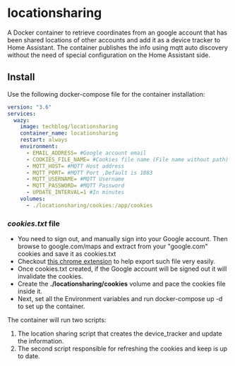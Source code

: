 # locationsharing
A Docker container to retrieve coordinates from an google account that has been shared locations of other accounts and add it as a device tracker to Home Assistant. The container publishes the info using mqtt auto discovery without the need of special configuration on the Home Assistant side.

## Install
Use the following docker-compose file for the container installation:

```yaml
version: "3.6"
services:
  wazy:
    image: techblog/locationsharing
    container_name: locationsharing
    restart: always
    environment:
      - EMAIL_ADDRESS= #Google account email
      - COOKIES_FILE_NAME= #Cookies file name (File name without path)
      - MQTT_HOST= #MQTT Host address
      - MQTT_PORT= #MQTT Port ,Default is 1883
      - MQTT_USERNAME= #MQTT Username
      - MQTT_PASSWORD= #MQTT Password
      - UPDATE_INTERVAL=1 #In minutes
    volumes:
      - ./locationsharing/cookies:/app/cookies
```

### *cookies.txt* file
* You need to sign out, and manually sign into your Google account. Then browse to google.com/maps and extract from your "google.com" cookies and save it as cookies.txt
* Checkout [this chrome extension](https://chrome.google.com/webstore/detail/get-cookiestxt/bgaddhkoddajcdgocldbbfleckgcbcid/related?hl=en) to help export such file very easily.
* Once cookies.txt created, if the Google account will be signed out it will invalidate the cookies.
* Create the **./locationsharing/cookies** volume and pace the cookies file inside it. 
* Next, set all the Environment variables and run docker-compose up -d to set up the container.

The container will run two scripts:
1. The location sharing script that creates the device_tracker and update the information.
2. The second script responsible for refreshing the cookies and keep is up to date.




